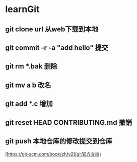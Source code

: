 # learnGit
## git clone url 从web下载到本地
## git commit -r -a "add hello" 提交
## git rm *.bak 删除
## git mv a b 改名
## git add *.c 增加
## git reset HEAD CONTRIBUTING.md 撤销
## git push 本地仓库的修改提交到仓库

 [https://git-scm.com/book/zh/v2](git官方文档)
